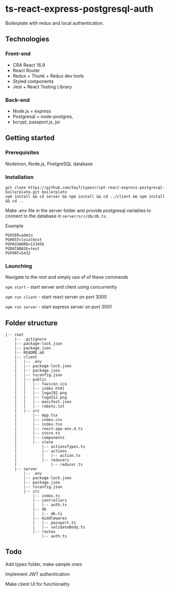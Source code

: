 # ts-react-express-postgresql-auth

Boilerplate with redux and local authentication.

## Technologies

### Front-end

- CRA React 16.9
- React Router
- Redux + Thunk + Redux dev tools
- Styled components
- Jest + React Testing Library

### Back-end

- Node.js + express
- Postgresql + node-postgres,
- bcrypt, passport.js, joi

## Getting started

### Prerequisites

Nodemon, Node.js, PostgreSQL database

### Installation

```
git clone https://github.com/Xay7/typescript-react-express-postgresql-boilerplate.git boilerplate
npm install && cd server && npm install && cd ../client && npm install && cd ..
```

Make .env file in the server folder and provide postgresql variables to connect to the database in `server/src/db/db.ts`.

Example

```
PGUSER=admin
PGHOST=localhost
PGPASSWORD=123456
PGDATABASE=test
PGPORT=5432
```

### Launching

Navigate to the root and simply use of of these commands

`npm start` - start server and client using concurrently

`npm run client` - start react server on port 3000

`npm run server` - start express server on port 3001

## Folder structure

```
|-- root
    |-- .gitignore
    |-- package-lock.json
    |-- package.json
    |-- README.md
    |-- client
    |   |-- .env
    |   |-- package-lock.json
    |   |-- package.json
    |   |-- tsconfig.json
    |   |-- public
    |   |   |-- favicon.ico
    |   |   |-- index.html
    |   |   |-- logo192.png
    |   |   |-- logo512.png
    |   |   |-- manifest.json
    |   |   |-- robots.txt
    |   |-- src
    |       |-- App.tsx
    |       |-- index.css
    |       |-- index.tsx
    |       |-- react-app-env.d.ts
    |       |-- store.ts
    |       |-- components
    |       |-- state
    |           |-- actionsTypes.ts
    |           |-- actions
    |           |   |-- action.ts
    |           |-- reducers
    |               |-- reducer.ts
    |-- server
        |-- .env
        |-- package-lock.json
        |-- package.json
        |-- tsconfig.json
        |-- src
            |-- index.ts
            |-- controllers
            |   |-- auth.ts
            |-- db
            |   |-- db.ts
            |-- middlewares
            |   |-- passport.ts
            |   |-- validateBody.ts
            |-- routes
                |-- auth.ts
```

## Todo

Add types folder, make sample ones

Implement JWT authentication

Make client UI for functionality
